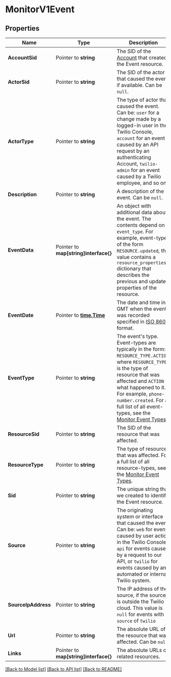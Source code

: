 # MonitorV1Event

## Properties

Name | Type | Description | Notes
------------ | ------------- | ------------- | -------------
**AccountSid** | Pointer to **string** | The SID of the [Account](https://www.twilio.com/docs/iam/api/account) that created the Event resource. |
**ActorSid** | Pointer to **string** | The SID of the actor that caused the event, if available. Can be `null`. |
**ActorType** | Pointer to **string** | The type of actor that caused the event. Can be: `user` for a change made by a logged-in user in the Twilio Console, `account` for an event caused by an API request by an authenticating Account, `twilio-admin` for an event caused by a Twilio employee, and so on. |
**Description** | Pointer to **string** | A description of the event. Can be `null`. |
**EventData** | Pointer to **map[string]interface{}** | An object with additional data about the event. The  contents depend on `event_type`. For example, event-types of the form `RESOURCE.updated`, this value contains a `resource_properties` dictionary that describes the previous and updated properties of the resource. |
**EventDate** | Pointer to [**time.Time**](time.Time.md) | The date and time in GMT when the event was recorded specified in [ISO 8601](https://en.wikipedia.org/wiki/ISO_8601) format. |
**EventType** | Pointer to **string** | The event's type. Event-types are typically in the form: `RESOURCE_TYPE.ACTION`, where `RESOURCE_TYPE` is the type of resource that was affected and `ACTION` is what happened to it. For example, `phone-number.created`. For a full list of all event-types, see the [Monitor Event Types](https://www.twilio.com/docs/usage/monitor-events#event-types). |
**ResourceSid** | Pointer to **string** | The SID of the resource that was affected. |
**ResourceType** | Pointer to **string** | The type of resource that was affected. For a full list of all resource-types, see the [Monitor Event Types](https://www.twilio.com/docs/usage/monitor-events#event-types). |
**Sid** | Pointer to **string** | The unique string that we created to identify the Event resource. |
**Source** | Pointer to **string** | The originating system or interface that caused the event.  Can be: `web` for events caused by user action in the Twilio Console, `api` for events caused by a request to our API, or   `twilio` for events caused by an automated or internal Twilio system. |
**SourceIpAddress** | Pointer to **string** | The IP address of the source, if the source is outside the Twilio cloud. This value is `null` for events with `source` of `twilio` |
**Url** | Pointer to **string** | The absolute URL of the resource that was affected. Can be `null`. |
**Links** | Pointer to **map[string]interface{}** | The absolute URLs of related resources. |

[[Back to Model list]](../README.md#documentation-for-models) [[Back to API list]](../README.md#documentation-for-api-endpoints) [[Back to README]](../README.md)


